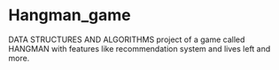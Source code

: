 # Hangman_game
 DATA STRUCTURES AND ALGORITHMS project of a game called HANGMAN  with features like recommendation system and lives left and more.
